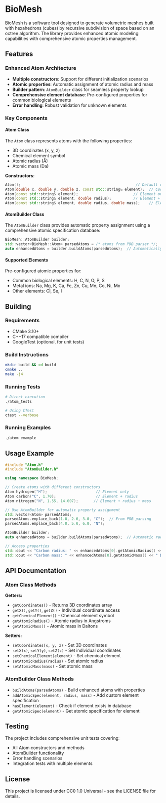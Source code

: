 # BioMesh

BioMesh is a software tool designed to generate volumetric meshes built with hexahedrons (cubes) by recursive subdivision of space based on an octree algorithm. The library provides enhanced atomic modeling capabilities with comprehensive atomic properties management.

## Features

### Enhanced Atom Architecture
- **Multiple constructors**: Support for different initialization scenarios
- **Atomic properties**: Automatic assignment of atomic radius and mass
- **Builder pattern**: `AtomBuilder` class for seamless property lookup
- **Comprehensive element database**: Pre-configured properties for common biological elements
- **Error handling**: Robust validation for unknown elements

### Key Components

#### Atom Class
The `Atom` class represents atoms with the following properties:
- 3D coordinates (x, y, z)
- Chemical element symbol
- Atomic radius (Å)
- Atomic mass (Da)

**Constructors:**
```cpp
Atom();                                                    // Default constructor
Atom(double x, double y, double z, const std::string& element);  // Coordinates + element
Atom(const std::string& element);                         // Element only
Atom(const std::string& element, double radius);          // Element + radius
Atom(const std::string& element, double radius, double mass);    // Element + radius + mass
```

#### AtomBuilder Class
The `AtomBuilder` class provides automatic property assignment using a comprehensive atomic specification database:

```cpp
BioMesh::AtomBuilder builder;
std::vector<BioMesh::Atom> parsedAtoms = /* atoms from PDB parser */;
auto enhancedAtoms = builder.buildAtoms(parsedAtoms);  // Automatically assigns radius/mass
```

#### Supported Elements
Pre-configured atomic properties for:
- Common biological elements: H, C, N, O, P, S
- Metal ions: Na, Mg, K, Ca, Fe, Zn, Cu, Mn, Co, Ni, Mo
- Other elements: Cl, Se, I

## Building

### Requirements
- CMake 3.10+
- C++17 compatible compiler
- GoogleTest (optional, for unit tests)

### Build Instructions
```bash
mkdir build && cd build
cmake ..
make -j4
```

### Running Tests
```bash
# Direct execution
./atom_tests

# Using CTest
ctest --verbose
```

### Running Examples
```bash
./atom_example
```

## Usage Example

```cpp
#include "Atom.h"
#include "AtomBuilder.h"

using namespace BioMesh;

// Create atoms with different constructors
Atom hydrogen("H");                      // Element only
Atom carbon("C", 1.70);                  // Element + radius
Atom nitrogen("N", 1.55, 14.007);       // Element + radius + mass

// Use AtomBuilder for automatic property assignment
std::vector<Atom> parsedAtoms;
parsedAtoms.emplace_back(1.0, 2.0, 3.0, "C");  // From PDB parsing
parsedAtoms.emplace_back(4.0, 5.0, 6.0, "N");

AtomBuilder builder;
auto enhancedAtoms = builder.buildAtoms(parsedAtoms);  // Automatic radius/mass assignment

// Access properties
std::cout << "Carbon radius: " << enhancedAtoms[0].getAtomicRadius() << " Å\n";
std::cout << "Carbon mass: " << enhancedAtoms[0].getAtomicMass() << " Da\n";
```

## API Documentation

### Atom Class Methods

**Getters:**
- `getCoordinates()` - Returns 3D coordinates array
- `getX()`, `getY()`, `getZ()` - Individual coordinate access
- `getChemicalElement()` - Chemical element symbol
- `getAtomicRadius()` - Atomic radius in Angstroms
- `getAtomicMass()` - Atomic mass in Daltons

**Setters:**
- `setCoordinates(x, y, z)` - Set 3D coordinates
- `setX(x)`, `setY(y)`, `setZ(z)` - Set individual coordinates
- `setChemicalElement(element)` - Set chemical element
- `setAtomicRadius(radius)` - Set atomic radius
- `setAtomicMass(mass)` - Set atomic mass

### AtomBuilder Class Methods

- `buildAtoms(parsedAtoms)` - Build enhanced atoms with properties
- `addAtomicSpec(element, radius, mass)` - Add custom element specification
- `hasElement(element)` - Check if element exists in database
- `getAtomicSpec(element)` - Get atomic specification for element

## Testing

The project includes comprehensive unit tests covering:
- All Atom constructors and methods
- AtomBuilder functionality
- Error handling scenarios
- Integration tests with multiple elements

## License

This project is licensed under CC0 1.0 Universal - see the LICENSE file for details.
